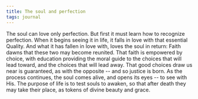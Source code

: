 ```yaml
---
title: The soul and perfection
tags: journal
---
```


The soul can love only perfection.  But first it must learn how to
recognize perfection.  When it begins seeing it in life, it falls in
love with that essential Quality.  And what it has fallen in love with,
loves the soul in return: Faith dawns that these two may become
reunited.  That faith is empowered by choice, with education providing
the moral guide to the choices that will lead toward, and the choices
that will lead away.  That good choices draw us near is guaranteed, as
with the opposite -- and so justice is born.  As the process continues,
the soul comes alive, and opens its eyes -- to see with His.  The
purpose of life is to test souls to awaken, so that after death they may
take their place, as tokens of divine beauty and grace.


